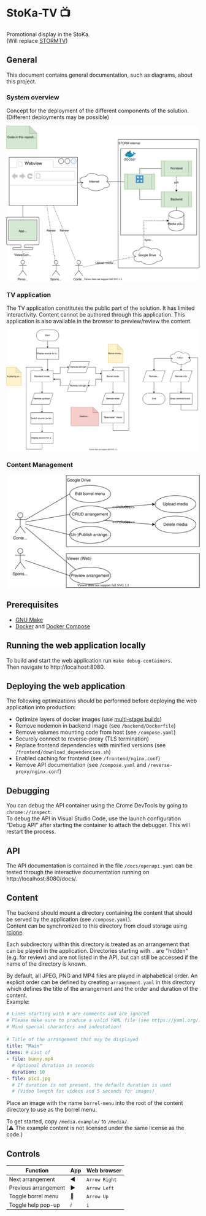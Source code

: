 # StoKa-TV 📺
Promotional display in the StoKa.  
(Will replace [STORMTV](https://github.com/StudieverenigingSTORM/STORMTV))

## General
This document contains general documentation, such as diagrams, about this project.

### System overview
Concept for the deployment of the different components of the solution. (Different deployments may be possible)

![System overview](./system_overview.drawio.svg)

### TV application
The TV application constitutes the public part of the solution.
It has limited interactivity.
Content cannot be authored through this application.
This application is also available in the browser to preview/review the content.

![Flowchart TV application](./flow_tv.drawio.svg)

### Content Management
![Use-case Content Management](./use-case_cms.drawio.svg)

## Prerequisites
+ [GNU Make](https://www.gnu.org/software/make/)
+ [Docker](https://hub.docker.com/search?offering=community&q=&type=edition&platform=desktop%2Cserver) and [Docker Compose](https://docs.docker.com/compose/install/)

## Running the web application locally
To build and start the web application run `make debug-containers`.  
Then navigate to http://localhost:8080.

## Deploying the web application
The following optimizations should be performed before deploying the web application into production:
* Optimize layers of docker images (use [multi-stage builds](https://docs.docker.com/develop/develop-images/multistage-build/))
* Remove nodemon in backend image (see `/backend/Dockerfile`)
* Remove volumes mounting code from host (see `/compose.yaml`)
* Securely connect to reverse-proxy (TLS termination)
* Replace frontend dependencies with minified versions (see `/frontend/download_dependencies.sh`)
* Enabled caching for frontend (see `/frontend/nginx.conf`)
* Remove API documentation (see `/compose.yaml` and `/reverse-proxy/nginx.conf`)

## Debugging
You can debug the API container using the Crome DevTools by going to `chrome://inspect`.  
To debug the API in Visual Studio Code, use the launch configuration "Debug API" after starting the container to attach the debugger. This will restart the process.

## API
The API documentation is contained in the file `/docs/openapi.yaml` can be tested through the interactive documentation running on http://localhost:8080/docs/.

## Content
The backend should mount a directory containing the content that should be served by the application (see `/compose.yaml`).  
Content can be synchronized to this directory from cloud storage using [rclone](https://rclone.org/).

Each subdirectory within this directory is treated as an arrangement that can be played in the application.
Directories starting with `.` are "hidden" (e.g. for review) and are not listed in the API, but can still be accessed if the name of the directory is known.

By default, all JPEG, PNG and MP4 files are played in alphabetical order.
An explicit order can be defined by creating `arrangement.yaml` in this directory which defines the title of the arrangement and the order and duration of the content.  
Example:
```yaml
# Lines starting with # are comments and are ignored
# Please make sure to produce a valid YAML file (see https://yaml.org/)
# Mind special characters and indentation!

# Title of the arrangement that may be displayed
title: "Main"
items: # List of 
- file: bunny.mp4
  # Optional duration in seconds
  duration: 10
- file: pic1.jpg
  # If duration is not present, the default duration is used
  # (Video length for videos and 5 seconds for images)
```

Place an image with the name `borrel-menu` into the root of the content directory to use as the borrel menu.

To get started, copy `/media.example/` to `/media/`.  
(⚠ The example content is not licensed under the same license as the code.)

## Controls
| Function | App | Web browser |
|---|---|---|
| Next arrangement | ◀ | `Arrow Right` |
| Previous arrangement | ▶ | `Arrow Left` |
| Toggle borrel menu | 🔼 | `Arrow Up` |
| Toggle help pop-up | _i_ | `i` |
